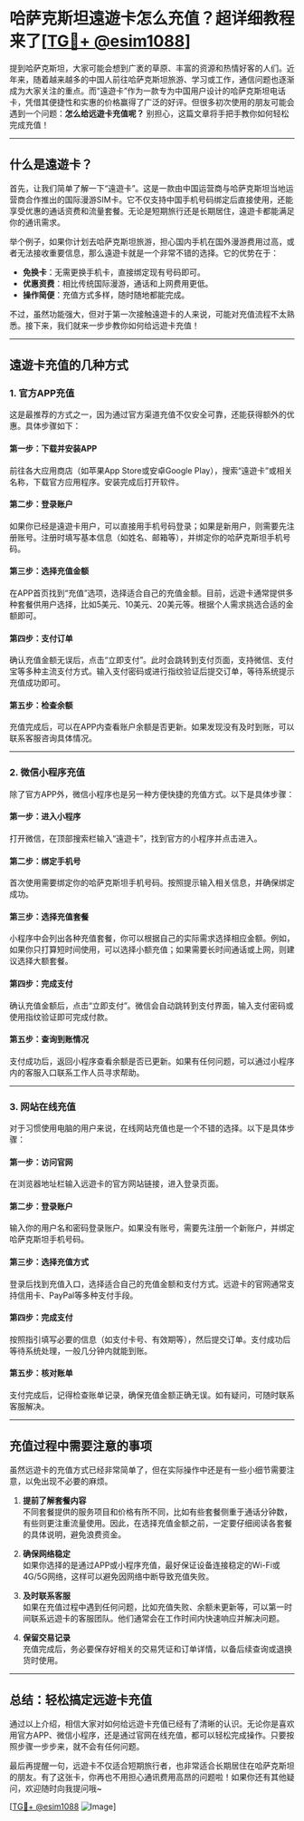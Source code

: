 # 哈萨克斯坦遠遊卡怎么充值？超详细教程来了[[TG💪+ @esim1088](https://t.me/s/esim1088)]

提到哈萨克斯坦，大家可能会想到广袤的草原、丰富的资源和热情好客的人们。近年来，随着越来越多的中国人前往哈萨克斯坦旅游、学习或工作，通信问题也逐渐成为大家关注的重点。而“遠遊卡”作为一款专为中国用户设计的哈萨克斯坦电话卡，凭借其便捷性和实惠的价格赢得了广泛的好评。但很多初次使用的朋友可能会遇到一个问题：**怎么给远遊卡充值呢？** 别担心，这篇文章将手把手教你如何轻松完成充值！

---

## **什么是遠遊卡？**

首先，让我们简单了解一下“遠遊卡”。这是一款由中国运营商与哈萨克斯坦当地运营商合作推出的国际漫游SIM卡。它不仅支持中国手机号码绑定后直接使用，还能享受优惠的通话资费和流量套餐。无论是短期旅行还是长期居住，遠遊卡都能满足你的通讯需求。

举个例子，如果你计划去哈萨克斯坦旅游，担心国内手机在国外漫游费用过高，或者无法接收重要信息，那么遠遊卡就是一个非常不错的选择。它的优势在于：

- **免换卡**：无需更换手机卡，直接绑定现有号码即可。
- **优惠资费**：相比传统国际漫游，通话和上网费用更低。
- **操作简便**：充值方式多样，随时随地都能完成。

不过，虽然功能强大，但对于第一次接触遠遊卡的人来说，可能对充值流程不太熟悉。接下来，我们就来一步步教你如何给远遊卡充值！

---

## **遠遊卡充值的几种方式**

### **1. 官方APP充值**
这是最推荐的方式之一，因为通过官方渠道充值不仅安全可靠，还能获得额外的优惠。具体步骤如下：

#### **第一步：下载并安装APP**
前往各大应用商店（如苹果App Store或安卓Google Play），搜索“遠遊卡”或相关名称，下载官方应用程序。安装完成后打开软件。

#### **第二步：登录账户**
如果你已经是遠遊卡用户，可以直接用手机号码登录；如果是新用户，则需要先注册账号。注册时填写基本信息（如姓名、邮箱等），并绑定你的哈萨克斯坦手机号码。

#### **第三步：选择充值金额**
在APP首页找到“充值”选项，选择适合自己的充值金额。目前，远遊卡通常提供多种套餐供用户选择，比如5美元、10美元、20美元等。根据个人需求挑选合适的金额即可。

#### **第四步：支付订单**
确认充值金额无误后，点击“立即支付”。此时会跳转到支付页面，支持微信、支付宝等多种主流支付方式。输入支付密码或进行指纹验证后提交订单，等待系统提示充值成功即可。

#### **第五步：检查余额**
充值完成后，可以在APP内查看账户余额是否更新。如果发现没有及时到账，可以联系客服咨询具体情况。

---

### **2. 微信小程序充值**
除了官方APP外，微信小程序也是另一种方便快捷的充值方式。以下是具体步骤：

#### **第一步：进入小程序**
打开微信，在顶部搜索栏输入“遠遊卡”，找到官方的小程序并点击进入。

#### **第二步：绑定手机号**
首次使用需要绑定你的哈萨克斯坦手机号码。按照提示输入相关信息，并确保绑定成功。

#### **第三步：选择充值套餐**
小程序中会列出各种充值套餐，你可以根据自己的实际需求选择相应金额。例如，如果你只打算短时间使用，可以选择小额充值；如果需要长时间通话或上网，则建议选择大额套餐。

#### **第四步：完成支付**
确认充值金额后，点击“立即支付”。微信会自动跳转到支付界面，输入支付密码或使用指纹验证即可完成付款。

#### **第五步：查询到账情况**
支付成功后，返回小程序查看余额是否已更新。如果有任何问题，可以通过小程序内的客服入口联系工作人员寻求帮助。

---

### **3. 网站在线充值**
对于习惯使用电脑的用户来说，在线网站充值也是一个不错的选择。以下是具体步骤：

#### **第一步：访问官网**
在浏览器地址栏输入远遊卡的官方网站链接，进入登录页面。

#### **第二步：登录账户**
输入你的用户名和密码登录账户。如果没有账号，需要先注册一个新账户，并绑定哈萨克斯坦手机号码。

#### **第三步：选择充值方式**
登录后找到充值入口，选择适合自己的充值金额和支付方式。远遊卡的官网通常支持信用卡、PayPal等多种支付手段。

#### **第四步：完成支付**
按照指引填写必要的信息（如支付卡号、有效期等），然后提交订单。支付成功后等待系统处理，一般几分钟内就能到账。

#### **第五步：核对账单**
支付完成后，记得检查账单记录，确保充值金额正确无误。如有疑问，可随时联系客服解决。

---

## **充值过程中需要注意的事项**

虽然远遊卡的充值方式已经非常简单了，但在实际操作中还是有一些小细节需要注意，以免出现不必要的麻烦。

1. **提前了解套餐内容**  
   不同套餐提供的服务项目和价格有所不同，比如有些套餐侧重于通话分钟数，有些则更注重流量使用。因此，在选择充值金额之前，一定要仔细阅读各套餐的具体说明，避免浪费资金。

2. **确保网络稳定**  
   如果你选择的是通过APP或小程序充值，最好保证设备连接稳定的Wi-Fi或4G/5G网络，这样可以避免因网络中断导致充值失败。

3. **及时联系客服**  
   如果在充值过程中遇到任何问题，比如充值失败、余额未更新等，可以第一时间联系远遊卡的客服团队。他们通常会在工作时间内快速响应并解决问题。

4. **保留交易记录**  
   充值完成后，务必要保存好相关的交易凭证和订单详情，以备后续查询或退换货时使用。

---

## **总结：轻松搞定远遊卡充值**

通过以上介绍，相信大家对如何给远遊卡充值已经有了清晰的认识。无论你是喜欢用官方APP、微信小程序，还是通过官网在线充值，都可以轻松完成操作。只要按照步骤一步步来，就不会有任何问题。

最后再提醒一句，远遊卡不仅适合短期旅行者，也非常适合长期居住在哈萨克斯坦的朋友。有了这张卡，你再也不用担心通讯费用高昂的问题啦！如果你还有其他疑问，欢迎随时向我提问哦~

[[TG💪+ @esim1088](https://t.me/s/esim1088) ![Image](https://i.postimg.cc/4NQfJmqS/Snipaste-2025-05-13-00-14-12.png)]